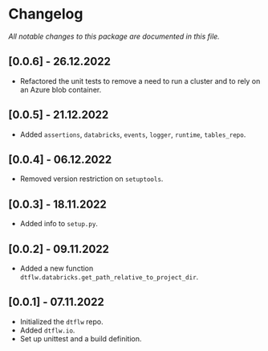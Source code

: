# Changelog
*All notable changes to this package are documented in this file.*

## [0.0.6] - 26.12.2022
- Refactored the unit tests to remove a need to run a cluster and to rely on an Azure blob container.

## [0.0.5] - 21.12.2022
- Added `assertions`, `databricks`, `events`, `logger`, `runtime`, `tables_repo`.

## [0.0.4] - 06.12.2022
- Removed version restriction on `setuptools`.

## [0.0.3] - 18.11.2022
- Added info to `setup.py`.

## [0.0.2] - 09.11.2022
- Added a new function `dtflw.databricks.get_path_relative_to_project_dir`.

## [0.0.1] - 07.11.2022
- Initialized the `dtflw` repo. 
- Added `dtflw.io`. 
- Set up unittest and a build definition.